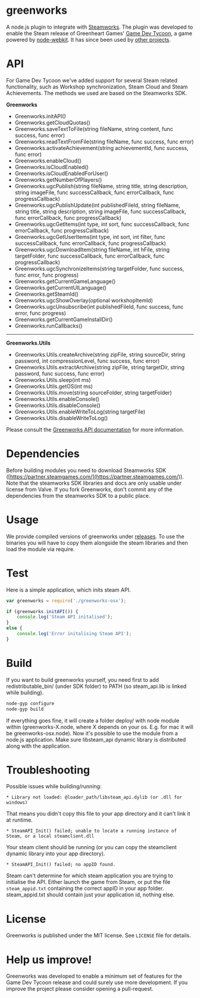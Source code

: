 greenworks
===

A node.js plugin to integrate with [Steamworks](http://www.steampowered.com/steamworks/).
The plugin was developed to enable the Steam release of Greenheart Games' [Game Dev Tycoon](http://www.greenheartgames.com/app/game-dev-tycoon/), a game powered by [node-webkit](https://github.com/rogerwang/node-webkit). It has since been used by [other projects](https://github.com/greenheartgames/greenworks/wiki/Apps-games-using-greenworks).

API
===
For Game Dev Tycoon we've added support for several Steam related functionality, such as Workshop synchronization, Steam Cloud and Steam Achievements.
The methods we used are based on the Steamworks SDK.

**Greenworks**

* Greenworks.initAPI()
* Greenworks.getCloudQuotas()
* Greenworks.saveTextToFile(string fileName, string content, func success, func error)
* Greenworks.readTextFromFile(string fileName, func success, func error)
* Greenworks.activateAchievement(string achievementId, func success, func error)
* Greenworks.enableCloud()
* Greenworks.isCloudEnabled()
* Greenworks.isCloudEnabledForUser()
* Greenworks.getNumberOfPlayers()
* Greenworks.ugcPublish(string fileName, string title, string description, string imageFile, func successCallback, func errorCallback, func progressCallback)
* Greenworks.ugcPublishUpdate(int publishedFileId, string fileName, string title, string description, string imageFile, func successCallback, func errorCallback, func progressCallback)
* Greenworks.ugcGetItems(int type, int sort, func successCallback, func errorCallback, func progressCallback)
* Greenworks.ugcGetUserItems(int type, int sort, int filter, func successCallback, func errorCallback, func progressCallback)
* Greenworks.ugcDownloadItem(string fileName, int hFile, string targetFolder, func successCallback, func errorCallback, func progressCallback)
* Greenworks.ugcSynchronizeItems(string targetFolder, func success, func error, func progress)
* Greenworks.getCurrentGameLanguage()
* Greenworks.getCurrentUILanguage()
* Greenworks.getSteamId()
* Greenworks.ugcShowOverlay(optional workshopItemId)
* Greenworks.ugcUnsubscribe(int publishedFileId, func success, func error, func progress)
* Greenworks.getCurrentGameInstallDir()
* Greenworks.runCallbacks()

***

**Greenworks.Utils**

* Greenworks.Utils.createArchive(string zipFile, string sourceDir, string password,  int compressionLevel, func success, func error)
* Greenworks.Utils.extractArchive(string zipFile, string targetDir, string password, func success, func error)
* Greenworks.Utils.sleep(int ms)
* Greenworks.Utils.getOS(int ms)
* Greenworks.Utils.move(string sourceFolder, string targetFolder)
* Greenworks.Utils.enableConsole()
* Greenworks.Utils.disableConsole()
* Greenworks.Utils.enableWriteToLog(string targetFile)
* Greenworks.Utils.disableWriteToLog()

Please consult the [Greenworks API documentation](https://github.com/greenheartgames/greenworks/blob/master/docs/Greenworks%20API.pdf) for more information.

Dependencies
===
Before building modules you need to download Steamworks SDK ([https://partner.steamgames.com/](https://partner.steamgames.com/)).
Note that the steamworks SDK libraries and docs are only usable under license from Valve. If you fork Greenworks, don't commit any of the dependencies from the steamworks SDK to a public place.

Usage
===
We provide compiled versions of greenworks under [releases](https://github.com/greenheartgames/greenworks/releases).
To use the binaries you will have to copy them alongside the steam libraries and then load the module via require.

Test
===
Here is a simple application, which inits steam API. 
```javascript
var greenworks = require('./greenworks-osx');

if (greenworks.initAPI()) {
    console.log('Steam API initalised');
}
else {
	console.log('Error initalising Steam API');
}
```

Build
===
If you want to build greenworks yourself, you need first to add redistributable_bin/ (under SDK folder) to PATH (so steam_api.lib is linked while building).

```sh
node-gyp configure
node-gyp build
```

If everything goes fine, it will create a folder deploy/ with node module within (greenworks-X.node, where X depends on your os. E.g. for mac it will be greenworks-osx.node). Now it's possible to use the module from a node.js application. Make sure libsteam_api dynamic library is distributed along with the application.


Troubleshooting
===
Possible issues while building/running:

    * Library not loaded: @loader_path/libsteam_api.dylib (or .dll for windows)
That means you didn't copy this file to your app directory and it can't link it at runtime.

    * SteamAPI_Init() failed; unable to locate a running instance of Steam, or a local steamclient.dll
Your steam client should be running (or you can copy the steamclient dynamic library into your app directory).
    
    * SteamAPI_Init() failed; no appID found.
Steam can't determine for which steam application you are trying to initialise the API. Either launch the game from Steam, or put the file `steam_appid.txt` containing the correct appID in your app folder. steam_appid.txt should contain just your application id, nothing else.

License
===
Greenworks is published under the MIT license. See `LICENSE` file for details.

Help us improve!
===
Greenworks was developed to enable a minimum set of features for the Game Dev Tycoon release and could surely use more development. If you improve the project please consider opening a pull-request.
